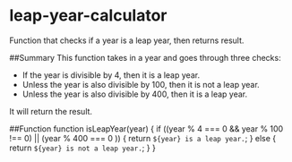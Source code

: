 # leap-year-calculator
Function that checks if a year is a leap year, then returns result.

##Summary
This function takes in a year and goes through three checks: 
- If the year is divisible by 4, then it is a leap year.
- Unless the year is also divisible by 100, then it is not a leap year.
- Unless the year is also divisible by 400, then it is a leap year.

It will return the result.

##Function
function isLeapYear(year) {
  if ((year % 4 === 0 && year % 100 !== 0) || (year % 400 === 0 )) {
    return `${year} is a leap year.`; 
  } else {
    return `${year} is not a leap year.`;
  }
} 
